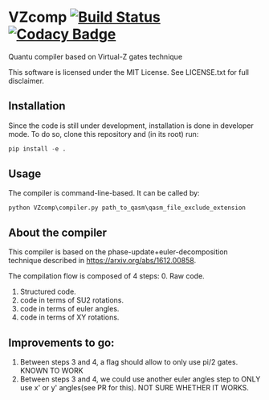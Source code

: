 # VZcomp [![Build Status](https://travis-ci.org/elrama-/VZcomp.svg?branch=master)](https://travis-ci.org/elrama-/VZcomp) [![Codacy Badge](https://api.codacy.com/project/badge/Grade/f0392f5ac26d440bb7329a3bbc52f3a4)](https://www.codacy.com/app/elrama-/VZcomp?utm_source=github.com&amp;utm_medium=referral&amp;utm_content=elrama-/VZcomp&amp;utm_campaign=Badge_Grade)

Quantu compiler based on Virtual-Z gates technique

This software is licensed under the MIT License. See LICENSE.txt for full disclaimer.


## Installation

Since the code is still under development, installation is done in developer mode. To do so, clone this repository and (in its root) run:

```python
pip install -e .
```

## Usage

The compiler is command-line-based. It can be called by:

```
python VZcomp\compiler.py path_to_qasm\qasm_file_exclude_extension
```

## About the compiler
This compiler is based on the phase-update+euler-decomposition technique described in https://arxiv.org/abs/1612.00858.

The compilation flow is composed of 4 steps:
0. Raw code.
1. Structured code.
2. code in terms of SU2 rotations.
3. code in terms of euler angles.
4. code in terms of XY rotations.

## Improvements to go:
1. Between steps 3 and 4, a flag should allow to only use pi/2 gates. KNOWN TO WORK
2. Between steps 3 and 4, we could use another euler angles step to ONLY use x' or y' angles(see PR for this). NOT SURE WHETHER IT WORKS.
